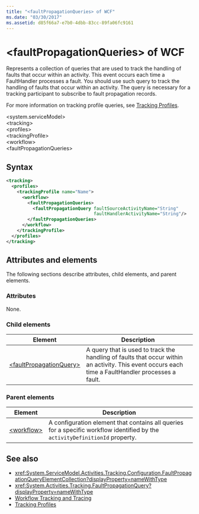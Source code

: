 ```yaml
---
title: "<faultPropagationQueries> of WCF"
ms.date: "03/30/2017"
ms.assetid: d85f66a7-e7b0-4dbb-83cc-89fa06fc9161
---
```

# \<faultPropagationQueries> of WCF

Represents a collection of queries that are used to track the handling of faults that occur within an activity.  This event occurs each time a FaultHandler processes a fault. You should use such query to track the handling of faults that occur within an activity. The query is necessary for a  tracking participant to subscribe to fault propagation records.  
  
For more information on tracking profile queries, see [Tracking Profiles](../../../../../docs/framework/windows-workflow-foundation/tracking-profiles.md).  
  
\<system.serviceModel>  
\<tracking>  
\<profiles>  
\<trackingProfile>  
\<workflow>  
\<faultPropagationQueries>  
  
## Syntax  
  
```xml  
<tracking>
  <profiles>
    <trackingProfile name="Name">
      <workflow>
        <faultPropagationQueries>
          <faultPropagationQuery faultSourceActivityName="String"
                                 faultHandlerActivityName="String"/>
        </faultPropagationQueries>
      </workflow>
    </trackingProfile>
  </profiles>
</tracking>
```  
  
## Attributes and elements

The following sections describe attributes, child elements, and parent elements.
  
### Attributes

None.
  
### Child elements

|Element|Description|  
|-------------|-----------------|  
|[\<faultPropagationQuery>](faultpropagationquery-of-wcf.md)|A query that is used to track the handling of faults that occur within an activity.  This event occurs each time a FaultHandler processes a fault.|  
  
### Parent elements  
  
|Element|Description|  
|-------------|-----------------|  
|[\<workflow>](../../../../../docs/framework/configure-apps/file-schema/windows-workflow-foundation/workflow.md)|A configuration element that contains all queries for a specific workflow identified by the `activityDefinitionId` property.|  
  
## See also

- <xref:System.ServiceModel.Activities.Tracking.Configuration.FaultPropagationQueryElementCollection?displayProperty=nameWithType>
- <xref:System.Activities.Tracking.FaultPropagationQuery?displayProperty=nameWithType>
- [Workflow Tracking and Tracing](../../../../../docs/framework/windows-workflow-foundation/workflow-tracking-and-tracing.md)
- [Tracking Profiles](../../../../../docs/framework/windows-workflow-foundation/tracking-profiles.md)
